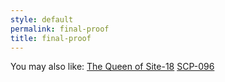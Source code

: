 ```yaml
---
style: default
permalink: final-proof
title: final-proof
---
```

You may also like:
[The Queen of Site-18](http://scp-wiki.net/the-queen-of-site-18)
[SCP-096](http://scp-wiki.net/scp-096)